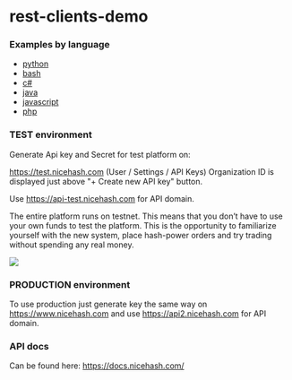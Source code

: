 # rest-clients-demo

### Examples by language

- [python](https://github.com/nicehash/rest-clients-demo/blob/master/python/nicehash.py)
- [bash](https://github.com/nicehash/rest-clients-demo/tree/master/bash)
- [c#](https://github.com/nicehash/rest-clients-demo/blob/master/c%23/connect/connect/Hpo.cs)
- [java](https://github.com/nicehash/rest-clients-demo/blob/master/java/src/main/java/Hpo.java)
- [javascript](https://github.com/nicehash/rest-clients-demo/blob/master/javascript/hashpower.js)
- [php](https://github.com/nicehash/rest-clients-demo/wiki/php-demo)

### TEST environment

Generate Api key and Secret for test platform on:

https://test.nicehash.com (User / Settings / API Keys)
Organization ID is displayed just above "+ Create new API key" button.

Use https://api-test.nicehash.com for API domain.

The entire platform runs on testnet. This means that you don’t have to use your own funds to test the platform. This is the opportunity to familiarize yourself with the new system, place hash-power orders and try trading without spending any real money.

![](https://raw.githubusercontent.com/nicehash/rest-clients-demo/master/generate_key.gif)

### PRODUCTION environment

To use production just generate key the same way on https://www.nicehash.com and use https://api2.nicehash.com for API domain.

### API docs
Can be found here: https://docs.nicehash.com/
